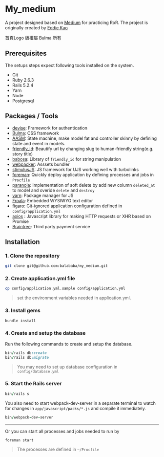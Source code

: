 # My_medium
A project designed based on [Medium](https://medium.com/) for practicing RoR.
The project is originally created by [Eddie Kao](https://github.com/kaochenlong/my_medium)

首頁Logo 版權屬 Bulma 所有
## Prerequisites
The setups steps expect following tools installed on the system.

- Git
- Ruby 2.6.3
- Rails 5.2.4
- Yarn
- Node
- Postgresql

## Packages / Tools
* [devise](https://github.com/heartcombo/devise): Framework for authentication
* [Bulma](https://github.com/jgthms/bulma): CSS framework
* [AASM](https://github.com/aasm/aasm): State machine, make model fat and controller skinny by defining state and event in models.
* [friendly_id](https://github.com/norman/friendly_id): Beautify url by changing slug to human-friendly string(e.g. story title)
* [babosa](https://github.com/norman/babosa): Library of `friendly_id` for string manipulation
* [webpacker](https://github.com/rails/webpacker): Asssets bundler
* [stimulusJS](https://chloerei.com/2018/02/24/stimulus/): JS framework for UJS working well with turbolinks
* [foreman](https://github.com/theforeman/foreman): Quickly deploy  application by defining processes and jobs in `Procfile`
* [paranoia](https://github.com/rubysherpas/paranoia): Implementation of soft delete by add new column `deleted_at` to model and overide `delete` and `destroy` 
* [yarn](https://github.com/yarnpkg/yarn): Package manager for JS
* [Froala](https://github.com/froala/wysiwyg-editor): Embedded WYSIWYG text editor
* [figaro](https://github.com/laserlemon/figaro): Git-ignored application configuration defined in `config/application.yml`
* [axios](https://github.com/axios/axios) : Javascript library for making HTTP requests or XHR based on Promise
* [Braintree](https://www.braintreepayments.com/): Third party payment service
## Installation

### 1. Clone the repository

```bash
git clone git@github.com:balababa/my_medium.git
```
### 2. Create application.yml file

```bash
cp config/application.yml.sample config/application.yml
```
> set the environment variables needed in application.yml.
### 3. Install gems

```ruby
bundle install
```

### 4. Create and setup the database

Run the following commands to create and setup the database.

```ruby
bin/rails db:create
bin/rails db:migrate
```
> You may need to set up database configuration in `config/database.yml`

### 5. Start the Rails server

```ruby
bin/rails s
```
You also need to start webpack-dev-server in a separate terminal to watch for changes in `app/javascript/packs/*.js` and compile it immediately.
```ruby
bin/webpack-dev-server
```


---

Or you can start all processes and jobs needed to run by
```ruby
foreman start 
```
> The processes are defined in `~/Procfile`
